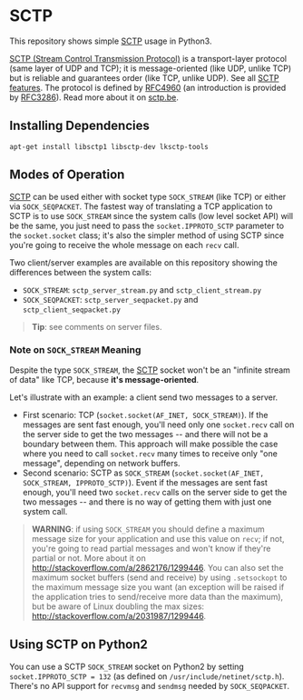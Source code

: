 # SCTP

This repository shows simple [SCTP][sctp] usage in Python3.

[SCTP (Stream Control Transmission Protocol)][sctp] is a transport-layer
protocol (same layer of UDP and TCP); it is message-oriented (like UDP, unlike
TCP) but is reliable and guarantees order (like TCP, unlike UDP). See all [SCTP
features][features]. The protocol is defined by [RFC4960][rfc4960] (an
introduction is provided by [RFC3286][rfc3286]). Read more about it on
[sctp.be][sctpbe].


## Installing Dependencies

    apt-get install libsctp1 libsctp-dev lksctp-tools


## Modes of Operation

[SCTP][sctp] can be used either with socket type `SOCK_STREAM` (like TCP) or
either via `SOCK_SEQPACKET`. The fastest way of translating a TCP application
to SCTP is to use `SOCK_STREAM` since the system calls (low level socket API)
will be the same, you just need to pass the `socket.IPPROTO_SCTP` parameter to
the `socket.socket` class; it's also the simpler method of using SCTP since
you're going to receive the whole message on each `recv` call.

Two client/server examples are available on this repository showing the
differences between the system calls:

- `SOCK_STREAM`: `sctp_server_stream.py` and `sctp_client_stream.py`
- `SOCK_SEQPACKET`: `sctp_server_seqpacket.py` and `sctp_client_seqpacket.py`

> **Tip**: see comments on server files.


### Note on `SOCK_STREAM` Meaning

Despite the type `SOCK_STREAM`, the [SCTP][sctp] socket won't be an "infinite
stream of data" like TCP, because **it's message-oriented**.

Let's illustrate with an example: a client send two messages to a server.

- First scenario: TCP (`socket.socket(AF_INET, SOCK_STREAM)`). If the messages
  are sent fast enough, you'll need only one `socket.recv` call on the server
  side to get the two messages -- and there will not be a boundary between
  them. This approach will make possible the case where you need to call
  `socket.recv` many times to receive only "one message", depending on network
  buffers.
- Second scenario: SCTP as `SOCK_STREAM` (`socket.socket(AF_INET, SOCK_STREAM,
  IPPROTO_SCTP)`). Event if the messages are sent fast enough, you'll need two
  `socket.recv` calls on the server side to get the two messages -- and there
  is no way of getting them with just one system call.

> **WARNING**: if using `SOCK_STREAM` you should define a maximum message size
> for your application and use this value on `recv`; if not, you're going to
> read partial messages and won't know if they're partial or not. More about it
> on <http://stackoverflow.com/a/2862176/1299446>. You can also set the maximum
> socket buffers (send and receive) by using `.setsockopt` to the maximum
> message size you want (an exception will be raised if the application tries
> to send/receive more data than the maximum), but be aware of Linux doubling
> the max sizes: <http://stackoverflow.com/a/2031987/1299446>.


## Using SCTP on Python2

You can use a SCTP `SOCK_STREAM` socket on Python2 by setting
`socket.IPPROTO_SCTP = 132` (as defined on `/usr/include/netinet/sctp.h`).
There's no API support for `recvmsg` and `sendmsg` needed by `SOCK_SEQPACKET`.

[features]: https://en.wikipedia.org/wiki/Stream_Control_Transmission_Protocol#Features
[rfc3286]: https://tools.ietf.org/html/rfc3286
[rfc4960]: https://tools.ietf.org/html/rfc4960
[sctp]: https://en.wikipedia.org/wiki/Stream_Control_Transmission_Protocol
[sctpbe]: http://www.sctp.be/
